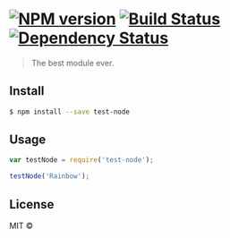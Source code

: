 #  [![NPM version][npm-image]][npm-url] [![Build Status][travis-image]][travis-url] [![Dependency Status][daviddm-image]][daviddm-url]

> The best module ever.


## Install

```sh
$ npm install --save test-node
```


## Usage

```js
var testNode = require('test-node');

testNode('Rainbow');
```


## License

MIT © []()


[npm-image]: https://badge.fury.io/js/test-node.svg
[npm-url]: https://npmjs.org/package/test-node
[travis-image]: https://travis-ci.org//test-node.svg?branch=master
[travis-url]: https://travis-ci.org//test-node
[daviddm-image]: https://david-dm.org//test-node.svg?theme=shields.io
[daviddm-url]: https://david-dm.org//test-node
